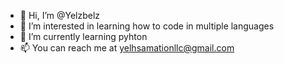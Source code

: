 - 👋 Hi, I’m @Yelzbelz
- 👀 I’m interested in learning how to code in multiple languages
- 🌱 I’m currently learning pyhton
- 📫 You can reach me at yelhsamationllc@gmail.com 

<!---
Yelzbelz/Yelzbelz is a ✨ special ✨ repository because its `README.md` (this file) appears on your GitHub profile.
You can click the Preview link to take a look at your changes.
--->
